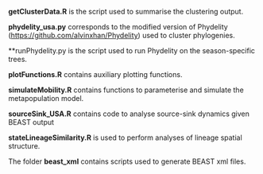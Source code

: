 **getClusterData.R** is the script used to summarise the clustering output.

**phydelity_usa.py** corresponds to the modified version of Phydelity (https://github.com/alvinxhan/Phydelity) used to cluster phylogenies.

**runPhydelity.py is the script used to run Phydelity on the season-specific trees.

**plotFunctions.R** contains auxiliary plotting functions.

**simulateMobility.R** contains functions to parameterise and simulate the metapopulation model.

**sourceSink_USA.R** contains code to analyse source-sink dynamics given BEAST output

**stateLineageSimilarity.R** is used to perform analyses of lineage spatial structure.

The folder **beast_xml** contains scripts used to generate BEAST xml files.
